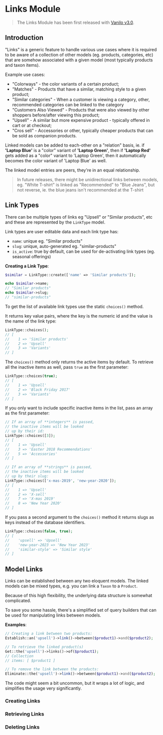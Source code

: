# Links Module

> The Links Module has been first released with [Vanilo v3.0](releases.md).

## Introduction

"Links" is a generic feature to handle various use cases where it is required
to be aware of a collection of other models (eg. products, categories, etc) that are
somehow associated with a given model (most typically products and taxon items).

Example use cases:

- "Colorways" - the color variants of a certain product;
- "Matches" - Products that have a similar, matching style to a given product;
- "Similar categories" - When a customer is viewing a category, other, recommended categories can be linked to the category
- "Customers Also Viewed" - Products that were also viewed by other shoppers before/after viewing this product;
- "Upsell" - A similar but more expensive product - typically offered in cart or at checkout;
- "Cros sell" - Accessories or other, typically cheaper products that can be sold as companion products.

Linked models can be added to each-other on a "relation" basis, ie. if **'Laptop Blue'** is a "color" variant
of **'Laptop Green'**, then if **'Laptop Red'** gets added as a "color" variant to 'Laptop Green',
then it automatically becomes the color variant of 'Laptop Blue' as well.

The linked model entries are peers, they're in an equal relationship.

> In future releases, there might be unidirectional links between models,
> eg. "White T-shirt" is linked as "Recommended" to "Blue Jeans", but
> not reverse, ie. the blue jeans isn't recommended at the T-shirt

## Link Types

There can be multiple types of links eg "Upsell" or "Similar products", etc
and these are represented by the `LinkType` model.

Link types are user editable data and each link type has:
 
- `name`: unique eg. "Similar products"
- `slug`: unique, auto-generated eg. "similar-products" 
- `is_active`: true by default, can be used for de-activating link types (eg. seasonal offerings)

**Creating a Link Type**:

```php
$similar = LinkType::create(['name' => 'Similar products']);

echo $similar->name;
// "Similar products"
echo $similar->slug;
// "similar-products"
```

To get the list of available link types use the static `choices()` method.

It returns key value pairs, where the key is the numeric id and the value is the name of the link type:

```php
LinkType::choices();
// [
//    1 => 'Similar products'
//    2 => 'Upsell'
//    3 => 'Variants'
// ]
```

The `choices()` method only returns the active items by default. To retrieve
all the inactive items as well, pass `true` as the first parameter:

```php
LinkType::choices(true);
// [
//    1 => 'Upsell'
//    2 => 'Black Friday 2017'
//    3 => 'Variants'
// ]
```

If you only want to include specific inactive items in the list, pass an array
as the first parameter:

```php
// If an array of **integers** is passed,
// the inactive items will be looked
// up by their id:
LinkType::choices([3]);
// [
//    1 => 'Upsell'
//    3 => 'Easter 2018 Recommendations'
//    5 => 'Accessories'
// ]

// If an array of **strings** is passed,
// the inactive items will be looked
// up by their slug:
LinkType::choices(['x-mas-2019', 'new-year-2020']);
// [
//    1 => 'Upsell'
//    2 => 'X-sell'
//    7 => 'X-mas 2019'
//    8 => 'New Year 2020'
// ]
```

If you pass a second argument to the `choices()` method it returns slugs as keys
instead of the database identifiers.

```php
LinkType::choices(false, true);
// [
//    'upsell' => 'Upsell'
//    'new-year-2023 => 'New Year 2023'
//    'similar-style' => 'Similar style'
// ]
```

## Model Links

Links can be established between any two eloquent models. The linked models
can be mixed types, e.g. you can link a `Taxon` to a `Product`.

Because of this high flexibility, the underlying data structure is somewhat
complicated.

To save you some hassle, there's a simplified set of query builders that can be
used for manipulating links between models.

**Examples**:

```php
// Creating a link between two products:
Establish::an('upsell')->link()->between($product1)->and($product2);

// To retrieve the linked product(s)
Get::the('upsell')->links()->of($product1);
// Collection
// items: [ $product1 ]

// To remove the link between the products:
Eliminate::the('upsell')->link()->between($product1)->and($product2);
```

The code might seem a bit uncommon, but it wraps a lot of logic, and simplifies
the usage very significantly.

### Creating Links

### Retrieving Links

### Deleting Links

